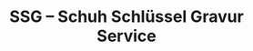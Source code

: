 ---
title: "SSG – Schuh Schlüssel Gravur Service"
url: /muenchen/ssg-schuh-schluessel-gravur-service/
shop: Schlüsseldienst
---
